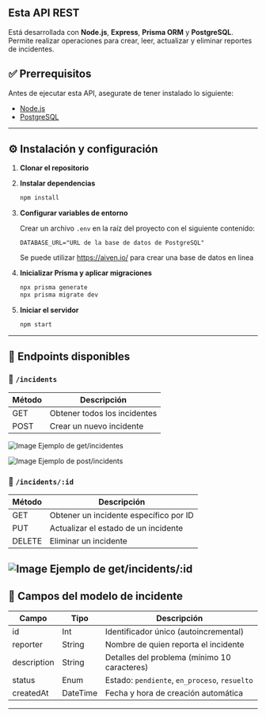 Esta API REST 
---
Está desarrollada con **Node.js**, **Express**, **Prisma ORM** y **PostgreSQL**. Permite realizar operaciones para crear, leer, actualizar y eliminar reportes de incidentes. 
## ✅ Prerrequisitos

Antes de ejecutar esta API, asegurate de tener instalado lo siguiente:

- [Node.js](https://nodejs.org/)
- [PostgreSQL](https://www.postgresql.org/)

---

## ⚙️ Instalación y configuración

1. **Clonar el repositorio**

2. **Instalar dependencias**
   ```bash
   npm install
   ```

3. **Configurar variables de entorno**

   Crear un archivo `.env` en la raíz del proyecto con el siguiente contenido:

   ```env
   DATABASE_URL="URL de la base de datos de PostgreSQL"
   ```
   Se puede utilizar https://aiven.io/ para crear una base de datos en linea

4. **Inicializar Prisma y aplicar migraciones**
   ```bash
   npx prisma generate
   npx prisma migrate dev 
   ```

5. **Iniciar el servidor**
   ```bash
   npm start
   ```

---

## 🔁 Endpoints disponibles

### 📍 `/incidents`

| Método | Descripción                        |
|--------|------------------------------------|
| GET    | Obtener todos los incidentes       |
| POST   | Crear un nuevo incidente           |

![Image](https://github.com/user-attachments/assets/7fc04f59-2752-40dd-9e94-63d4f6d42428)
Ejemplo de get/incidentes

![Image](https://github.com/user-attachments/assets/7ef1f8d8-d1e5-4365-977f-dd03eda3239b)
Ejemplo de post/incidents

### 📍 `/incidents/:id`

| Método | Descripción                                 |
|--------|---------------------------------------------|
| GET    | Obtener un incidente específico por ID      |
| PUT    | Actualizar el estado de un incidente        |
| DELETE | Eliminar un incidente                       |

![Image](https://github.com/user-attachments/assets/8b324d49-c2bb-484a-9334-709d2195d54d)
Ejemplo de get/incidents/:id
---

## 📌 Campos del modelo de incidente

| Campo       | Tipo       | Descripción                                  |
|-------------|------------|----------------------------------------------|
| id          | Int        | Identificador único (autoincremental)        |
| reporter    | String     | Nombre de quien reporta el incidente         |
| description | String     | Detalles del problema (mínimo 10 caracteres) |
| status      | Enum       | Estado: `pendiente`, `en_proceso`, `resuelto`|
| createdAt   | DateTime   | Fecha y hora de creación automática           |

---
